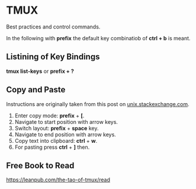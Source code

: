 # TMUX

Best practices and control commands.

In the following with __prefix__ the default key combinatiob of __ctrl + b__ is meant.

## Listining of Key Bindings

__tmux list-keys__ or __prefix + ?__ 

## Copy and Paste

Instructions are originally taken from this post on [unix.stackexchange.com](https://unix.stackexchange.com/questions/58763/copy-text-from-one-tmux-pane-to-another-using-vim).

1. Enter copy mode: __prefix__ + __[__.
2. Navigate to start position with arrow keys.
3. Switch layout: __prefix__ + __space__ key.
4. Navigate to end position with arrow keys.
5. Copy text into clipboard: __ctrl__ + __w__.
6. For pasting press __ctrl__ + __]__ then.

## Free Book to Read

https://leanpub.com/the-tao-of-tmux/read

